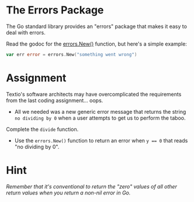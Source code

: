 # The Errors Package

The Go standard library provides an "errors" package that makes it easy to deal with errors.

Read the godoc for the [errors.New()](https://pkg.go.dev/errors#New) function, but here's a simple example:

```go
var err error = errors.New("something went wrong")
```

# Assignment

Textio's software architects may have overcomplicated the requirements from the last coding assignment... oops.

- All we needed was a new generic error message that returns the string `no dividing by 0` when a user attempts to get us to perform the taboo.

Complete the `divide` function.

- Use the `errors.New()` function to return an error when `y == 0` that reads "no dividing by 0".

# Hint

_Remember that it's conventional to return the "zero" values of all other return values when you return a non-nil error in Go._
